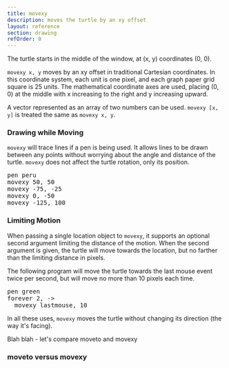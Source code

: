 ```yaml
---
title: movexy
description: moves the turtle by an xy offset 
layout: reference
section: drawing
refOrder: 0
---
```


The turtle starts in the middle of the window, at (x, y) coordinates
(0, 0).

`movexy x, y` moves by an xy offset in
traditional Cartesian coordinates.  In this coordinate system,
each unit is one pixel, and each graph paper grid square is 25 units.
The mathematical coordinate axes are used, placing (0, 0)
at the middle with x increasing to the right and y increasing upward.

A vector represented as an array of two numbers can be used.
`movexy [x, y]` is treated the same as
`movexy x, y`.

<script type="figure" width=299 height=249>
turtle.css opacity: 0.3, turtlePenStyle: silver, turtlePenDown: true
p = new Pencil
p.cross = ->
  @pen black, 0.7
  @jump -5, 0
  @slide 10
  @jump -5, -5
  @fd 10
  @jump 0, -5
p.label 'origin', id: 'where', labelSide: 'top right', turtleSpeed: Infinity
p.pen black, 1.5
p.jumpto -8, 0
p.rt 360, 8
p.jumpto 0, 250
p.moveto 0, -250
p.jumpto -250, 0
p.moveto 250, 0
p.jumpto 105, 110
p.label 'x > 0,&emsp;y > 0'
p.jumpto 105, -110
p.label 'x > 0,&emsp;y < 0'
p.jumpto -105, 110
p.label 'x < 0,&emsp;y > 0'
p.jumpto -105, -110
p.label 'x < 0,&emsp;y < 0'
p.jumpto 50, 0
p.cross()
p.label '50', 'bottom'
p.jumpto 100, 0
p.cross()
p.label '100', 'bottom'
p.jumpto -50, 0
p.cross()
p.label '-50', 'bottom'
p.jumpto -100, 0
p.cross()
p.label '-100', 'bottom'
p.jumpto 0, 50
p.cross()
p.label '50', 'left'
p.jumpto 0, 100
p.cross()
p.label '100', 'left'
p.jumpto 0, -50
p.cross()
p.label '-50', 'left'
p.jumpto 0, -100
p.cross()
p.label '-100', 'left'
p.jumpto 140, 0
p.label 'x', 'top'
p.jumpto 0, 115
p.label 'y', 'right'
click (e) ->
  $('#where').text "#{e.x}, #{e.y}"
  $('#where').jumpto e.x, e.y
  movexy e.x, e.y
</script>

### Drawing while Moving

<code>movexy</code> will trace lines if a pen is being used.  It allows
lines to be drawn between any points without worrying about the angle
and distance of the turtle.  <code>movexy</code> does not affect the
turtle rotation, only its position.

</script>

<pre class="examp">
pen peru
movexy 50, 50
movexy -75, -25
movexy 0, -50
movexy <span data-dfn="x">-125</span>, <span data-dfn="y">100</span>
</pre>

<script type="demo" width=299 height=249>
p = new Pencil
p.cross = ->
  @pen black, 0.7
  @jump -5, 0
  @slide 10
  @jump -5, -5
  @fd 10
  @jump 0, -5
setup ->
  p.pen silver, 1.5
  p.jumpto 0, 250
  p.moveto 0, -250
  p.jumpto -250, 0
  p.moveto 250, 0
demo ->
  pen peru
  movexy 50, 50
  plan ->
    p.jumpto turtle
    p.cross()
    p.label 'movexy 50, 50', 'top'
  moveto -75, -25
  plan ->
    p.jumpto turtle
    p.cross()
    p.jump 0, -8
    p.label 'movexy -75, -25', 'left'
  movexy 0, -50
  plan ->
    p.jumpto turtle
    p.cross()
    p.label 'movexy 0, -50', 'left'
  movexy -125, 100
  plan ->
    p.jumpto turtle
    p.cross()
    p.label 'movexy 125, 0', 'right'
</script>

### Limiting Motion

When passing a single location object to <code>movexy</code>, it supports
an optional second argument limiting the distance of the motion.  When the
second argument is given, the turtle will move towards the location, but
no farther than the limiting distance in pixels.

The following program will move the turtle towards the last mouse event
twice per second, but will move no more than 10 pixels each time.

<pre class="examp">
pen green
forever 2, ->
  movexy lastmouse, <span data-dfn="limiting distance">10</span>
</pre>

<script type="demo" width=299 height=249>
setup ->
  stop()
demo ->
  pen green
  forever 2, ->
    movexy lastmouse, 10
</script>

In all these uses, <code>movexy</code> moves the turtle without changing
its direction (the way it's facing).

Blah blah - let's compare moveto and movexy
### moveto versus movexy
<script type="demo" width=299 height=249>
setup ->
  pen null
demo ->
  jumpto 50, 100
  dot blue, 30
  label "x50, y100", 'top'
  fd 50
  home
  s = new Turtle
  s.label "movexy", 'left'
  s.pen blue
  s.pen red
  s.movexy 50, 100
  pause 2
  j = new Turtle
  j.rt 90
  j.fd 100
  j.pen green
  j.label "moveto", 'right'
  j.moveto 50, 100
</script>


